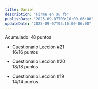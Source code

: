 ```yaml
---
title: Daniel
description: "Firme en su fe"
publishDate: "2025-09-07T03:16:00-06:00"
updateDate: "2025-09-07T03:16:00-06:00"
---
```


Acumulado: 48 puntos

* Cuestionario Lección #21  
16/16 puntos

* Cuestionario Lección #20  
18/18 puntos

* Cuestionario Lección #19  
14/14 puntos
